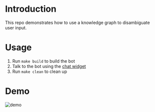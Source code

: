 # Introduction

This repo demonstrates how to use a knowledge graph to disambiguate user input.

# Usage

1. Run `make build` to build the bot
2. Talk to the bot using the [chat widget](./ui/ui.html)
3. Run `make clean` to clean up

# Demo

![demo](https://user-images.githubusercontent.com/2398765/146071214-46f5061a-1f68-4472-9728-8ef5821c059b.gif)
